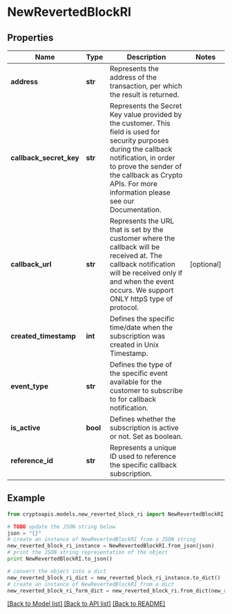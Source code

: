 # NewRevertedBlockRI


## Properties
Name | Type | Description | Notes
------------ | ------------- | ------------- | -------------
**address** | **str** | Represents the address of the transaction, per which the result is returned. | 
**callback_secret_key** | **str** | Represents the Secret Key value provided by the customer. This field is used for security purposes during the callback notification, in order to prove the sender of the callback as Crypto APIs. For more information please see our Documentation. | 
**callback_url** | **str** | Represents the URL that is set by the customer where the callback will be received at. The callback notification will be received only if and when the event occurs. We support ONLY httpS type of protocol. | [optional] 
**created_timestamp** | **int** | Defines the specific time/date when the subscription was created in Unix Timestamp. | 
**event_type** | **str** | Defines the type of the specific event available for the customer to subscribe to for callback notification. | 
**is_active** | **bool** | Defines whether the subscription is active or not. Set as boolean. | 
**reference_id** | **str** | Represents a unique ID used to reference the specific callback subscription. | 

## Example

```python
from cryptoapis.models.new_reverted_block_ri import NewRevertedBlockRI

# TODO update the JSON string below
json = "{}"
# create an instance of NewRevertedBlockRI from a JSON string
new_reverted_block_ri_instance = NewRevertedBlockRI.from_json(json)
# print the JSON string representation of the object
print NewRevertedBlockRI.to_json()

# convert the object into a dict
new_reverted_block_ri_dict = new_reverted_block_ri_instance.to_dict()
# create an instance of NewRevertedBlockRI from a dict
new_reverted_block_ri_form_dict = new_reverted_block_ri.from_dict(new_reverted_block_ri_dict)
```
[[Back to Model list]](../README.md#documentation-for-models) [[Back to API list]](../README.md#documentation-for-api-endpoints) [[Back to README]](../README.md)


